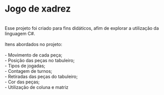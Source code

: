 <h1>Jogo de xadrez</h1>
<br>
Esse projeto foi criado para fins didáticos, afim de explorar a utilização da linguagem C#.<br>
<br>
Itens abordados no projeto:<br>
<br> 
- Movimento de cada peça; <br>
- Posição das peças no tabuleiro; <br>
- Tipos de jogadas; <br>
- Contagem de turnos; <br>
- Retiradas das peças do tabuleiro; <br>
- Cor das peças;<br>
- Utilização de coluna e matriz
